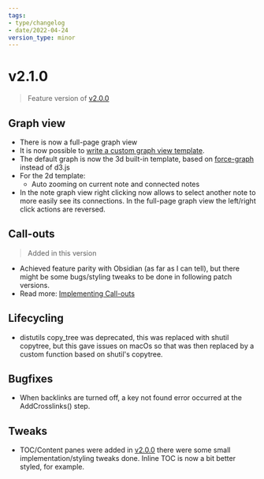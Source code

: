 ```yaml
---
tags:
- type/changelog
- date/2022-04-24
version_type: minor
---
```

   
# v2.1.0   
> Feature version of [v2.0.0](../Changelog/v2.0.0.md)   
   
## Graph view   
   
- There is now a full-page graph view   
- It is now possible to [write a custom graph view template](../Configurations/Styling/Writing%20a%20custom%20graph%20view%20template.md).   
- The default graph is now the 3d built-in template, based on [force-graph](https://github.com/vasturiano/force-graph) instead of d3.js   
- For the 2d template:   
	- Auto zooming on current note and connected notes   
- In the note graph view right clicking now allows to select another note to more easily see its connections. In the full-page graph view the left/right click actions are reversed.   
   
## Call-outs   
> Added in this version   
   
- Achieved feature parity with Obsidian (as far as I can tell), but there might be some bugs/styling tweaks to be done in following patch versions.   
- Read more: [Implementing Call-outs](../Demonstrations/Implementing%20Call-outs.md)   
   
## Lifecycling   
   
- distutils copy_tree was deprecated, this was replaced with shutil copytree, but this gave issues on macOs so that was then replaced by a custom function based on shutil's copytree.   
   
## Bugfixes   
   
- When backlinks are turned off, a key not found error occurred at the AddCrosslinks() step.   
   
## Tweaks   
   
- TOC/Content panes were added in [v2.0.0](../Changelog/v2.0.0.md) there were some small implementation/styling tweaks done. Inline TOC is now a bit better styled, for example.